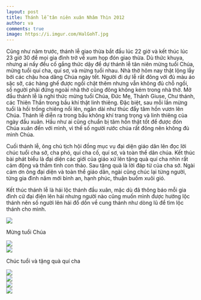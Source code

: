```yaml
---
layout: post
title: Thánh lễ tân niên xuân Nhâm Thìn 2012
author: va
comments: true
image: https://i.imgur.com/HalGohT.jpg
---
```


Cũng như năm trước, thánh lễ giao thừa bắt đầu lúc 22 giờ và kết thúc lúc 23 giờ 30 để mọi gia đình trở về xum họp đón giao thừa. Dù thức khuya, nhưng ai nấy đều cố gắng thức dậy để dự thánh lễ tân niên mừng tuổi Chúa, mừng tuổi quí cha, quí sơ, và mừng tuổi nhau. Nhà thờ hôm nay thật lộng lẫy bởi các chậu hoa dâng Chúa ngày tết. Người đi dự lễ rất đông với đủ màu áo sặc sỡ, các hàng ghế được ngồi chật thêm nhưng vẫn không đủ chỗ ngồi, số người phải đứng ngoài nhà thờ cũng đông không kém trong nhà thờ. Mở đầu thánh lễ là nghi thức mừng tuổi Chúa, Đức Mẹ, Thánh Giuse, Chư thánh, các Thiên Thần trong bầu khí thật linh thiêng. Đặc biệt, sau mỗi lần mừng tuổi là hồi trống chiêng nổi lên, ngân dài như thúc đẩy tâm hồn vươn lên Chúa. Thánh lễ diễn ra trong bầu không khí trang trọng và linh thiêng của ngày đầu xuân. Hầu như ai cũng chuẩn bị tâm hồn thật tốt để được đón Chúa xuân đến với mình, vì thế số người rước chúa rất đông nên không đủ mình Chúa.

Cuối thánh lễ, ông chủ tịch hội đồng mục vụ đại diện giáo dân lên đọc lời chúc tuổi cha sở, cha phó, quí cha cố, quí sơ, và toàn thể dân chúa. Kết thúc bài phát biểu là đại diện các giới của giáo xứ lên tặng quà quí cha nhìn rất cảm động và thắm tình con thảo. Sau tặng quà là lời đáp từ của cha sở. Ngài cám ơn ông đại diện và toàn thể giáo dân, ngài cũng chúc lại từng người, từng gia đình năm mới bình an, hạnh phúc, thuận buồm xuôi gió.

Kết thúc thánh lễ là hái lộc thánh đầu xuân, mặc dù đã thông báo mỗi gia đình cử đại điện lên hái nhưng người nào cũng muốn mình được hưởng lộc thánh nên số người lên hái đổ dồn về cung thánh như dòng lũ để tìm lộc thánh cho mình.

<div class="center">
    <img src="https://i.imgur.com/WSdhMoY.jpg" />
    <p>Mừng tuổi Chúa</p>
</div>

<div class="center">
    <img src="https://i.imgur.com/9C7sJGt.jpg" />
</div>

<div class="center">
    <img src="https://i.imgur.com/SrCAF8n.jpg" />
    <p>Chúc tuổi và tặng quà quí cha</p>
</div>

<div class="center">
    <img src="https://i.imgur.com/8dN7S1s.jpg" />
</div>

<div class="center">
    <img src="https://i.imgur.com/m2pOcqy.jpg" />
</div>

<div class="center">
    <img src="https://i.imgur.com/qOHGbt0.jpg" />
</div>

<div class="center">
    <img src="https://i.imgur.com/yhwQclz.jpg" />
</div>

